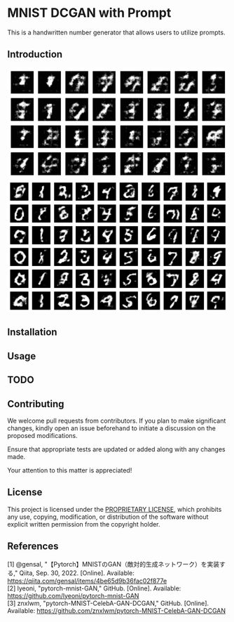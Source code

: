 # MNIST DCGAN with Prompt

This is a handwritten number generator that allows users to utilize prompts.

## Introduction

<div align="center">
    <img src="./asset/MNIST.gif" />
</div>

<div align="center">
    <img src="./asset/C-DCGAN.png" />
</div>

## Installation

## Usage

## TODO

## Contributing

We welcome pull requests from contributors. If you plan to make significant changes, kindly open an issue beforehand to initiate a discussion on the proposed modifications.

Ensure that appropriate tests are updated or added along with any changes made.

Your attention to this matter is appreciated!

## License

This project is licensed under the [PROPRIETARY LICENSE](https://github.com/91d906h4/H-Go/blob/main/LICENSE), which prohibits any use, copying, modification, or distribution of the software without explicit written permission from the copyright holder.

## References

[1] @gensal, "【Pytorch】MNISTのGAN（敵対的生成ネットワーク）を実装する," Qiita, Sep. 30, 2022. [Online]. Available: https://qiita.com/gensal/items/4be65d9b36fac02f877e<br />
[2] lyeoni, "pytorch-mnist-GAN," GitHub. [Online]. Available: https://github.com/lyeoni/pytorch-mnist-GAN<br />
[3] znxlwm, "pytorch-MNIST-CelebA-GAN-DCGAN," GitHub. [Online]. Available: https://github.com/znxlwm/pytorch-MNIST-CelebA-GAN-DCGAN